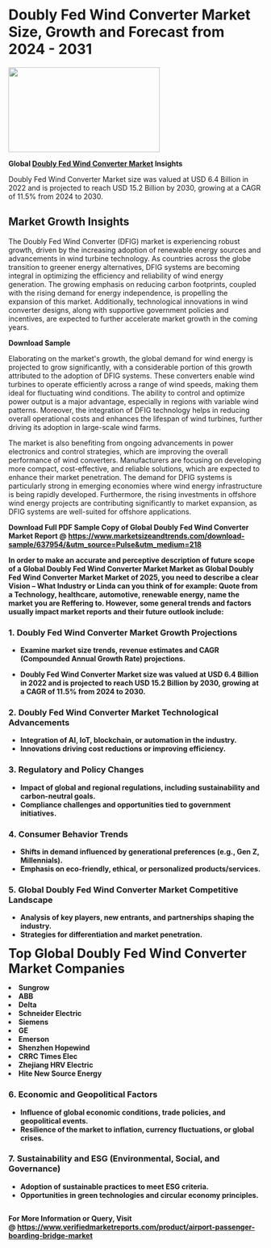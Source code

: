 <H1>Doubly Fed Wind Converter Market Size, Growth and Forecast from 2024 - 2031</H1><img class="aligncenter size-medium wp-image-584254" src="https://thirdeyenews.in/wp-content/uploads/2024/09/Global-Market-Research-300x168.jpeg" alt="" width="300" height="168" /><p><strong>Global&nbsp;<a href="https://www.marketsizeandtrends.com/download-sample/637954/&amp;utm_source=Pulse&amp;utm_medium=218">Doubly Fed Wind Converter Market</a> Insights</strong></p><p>Doubly Fed Wind Converter Market size was valued at USD 6.4 Billion in 2022 and is projected to reach USD 15.2 Billion by 2030, growing at a CAGR of 11.5% from 2024 to 2030.</p><p><h2>Market Growth Insights</h2> <p>The Doubly Fed Wind Converter (DFIG) market is experiencing robust growth, driven by the increasing adoption of renewable energy sources and advancements in wind turbine technology. As countries across the globe transition to greener energy alternatives, DFIG systems are becoming integral in optimizing the efficiency and reliability of wind energy generation. The growing emphasis on reducing carbon footprints, coupled with the rising demand for energy independence, is propelling the expansion of this market. Additionally, technological innovations in wind converter designs, along with supportive government policies and incentives, are expected to further accelerate market growth in the coming years.</p> <p><strong>Download Sample</strong></p> <p>Elaborating on the market's growth, the global demand for wind energy is projected to grow significantly, with a considerable portion of this growth attributed to the adoption of DFIG systems. These converters enable wind turbines to operate efficiently across a range of wind speeds, making them ideal for fluctuating wind conditions. The ability to control and optimize power output is a major advantage, especially in regions with variable wind patterns. Moreover, the integration of DFIG technology helps in reducing overall operational costs and enhances the lifespan of wind turbines, further driving its adoption in large-scale wind farms.</p> <p>The market is also benefiting from ongoing advancements in power electronics and control strategies, which are improving the overall performance of wind converters. Manufacturers are focusing on developing more compact, cost-effective, and reliable solutions, which are expected to enhance their market penetration. The demand for DFIG systems is particularly strong in emerging economies where wind energy infrastructure is being rapidly developed. Furthermore, the rising investments in offshore wind energy projects are contributing significantly to market expansion, as DFIG systems are well-suited for offshore applications.</p> <p><strong></p><p><span class=""><strong>Download Full PDF Sample Copy of Global Doubly Fed Wind Converter Market Report</strong> @ <a href="https://www.marketsizeandtrends.com/download-sample/637954/&amp;utm_source=Pulse&amp;utm_medium=218" target="_blank">https://www.marketsizeandtrends.com/download-sample/637954/&amp;utm_source=Pulse&amp;utm_medium=218</a></span></p><p>In order to make an accurate and perceptive description of future scope of a Global&nbsp;Doubly Fed Wind Converter Market Market as Global&nbsp;Doubly Fed Wind Converter Market Market of 2025, you need to describe a clear Vision &ndash; What Industry or Linda can you think of for example: Quote from a Technology, healthcare, automotive, renewable energy, name the market you are Reffering to. However, some general trends and factors usually impact market reports and their future outlook include:</p><h3>1.&nbsp;<strong>Doubly Fed Wind Converter Market Growth Projections</strong></h3><ul><li>Examine market size trends, revenue estimates and CAGR (Compounded Annual Growth Rate) projections.</li><li><p>Doubly Fed Wind Converter Market size was valued at USD 6.4 Billion in 2022 and is projected to reach USD 15.2 Billion by 2030, growing at a CAGR of 11.5% from 2024 to 2030.</p></li></ul><h3>2.&nbsp;<strong>Doubly Fed Wind Converter Market Technological Advancements</strong></h3><ul><li>Integration of AI, IoT, blockchain, or automation in the industry.</li><li>Innovations driving cost reductions or improving efficiency.</li></ul><h3>3.&nbsp;<strong>Regulatory and Policy Changes</strong></h3><ul><li>Impact of global and regional regulations, including sustainability and carbon-neutral goals.</li><li>Compliance challenges and opportunities tied to government initiatives.</li></ul><h3>4.&nbsp;<strong>Consumer Behavior Trends</strong></h3><ul><li>Shifts in demand influenced by generational preferences (e.g., Gen Z, Millennials).</li><li>Emphasis on eco-friendly, ethical, or personalized products/services.</li></ul><h3>5.&nbsp;<strong>Global Doubly Fed Wind Converter Market Competitive Landscape</strong></h3><ul><li>Analysis of key players, new entrants, and partnerships shaping the industry.</li><li>Strategies for differentiation and market penetration.</li></ul><p data-pm-slice="1 1 []"><span style="color: inherit; font-family: inherit; font-size: 25px;">Top Global Doubly Fed Wind Converter Market Companies</span></p><div class="" data-test-id=""><p><li>Sungrow</li><li> ABB</li><li> Delta</li><li> Schneider Electric</li><li> Siemens</li><li> GE</li><li> Emerson</li><li> Shenzhen Hopewind</li><li> CRRC Times Elec</li><li> Zhejiang HRV Electric</li><li> Hite New Source Energy</li></p></div><h3>6.&nbsp;<strong>Economic and Geopolitical Factors</strong></h3><ul><li>Influence of global economic conditions, trade policies, and geopolitical events.</li><li>Resilience of the market to inflation, currency fluctuations, or global crises.</li></ul><h3>7.&nbsp;<strong>Sustainability and ESG (Environmental, Social, and Governance)</strong></h3><ul><li>Adoption of sustainable practices to meet ESG criteria.</li><li>Opportunities in green technologies and circular economy principles.</li></ul><h2><strong style="font-size: 14px;">For More Information or Query, Visit @&nbsp;</strong><a style="background-color: #ffffff; font-size: 14px;" href="https://www.marketsizeandtrends.com/report/doubly-fed-wind-converter-market/" target="_blank">https://www.verifiedmarketreports.com/product/airport-passenger-boarding-bridge-market</a></h2>
